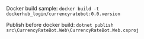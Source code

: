 Docker build sample:
`docker build -t dockerhub_login/currencyratebot:0.0.version`

Publish before docker build:
`dotnet publish src\CurrencyRateBot.Web\CurrencyRateBot.Web.csproj`
